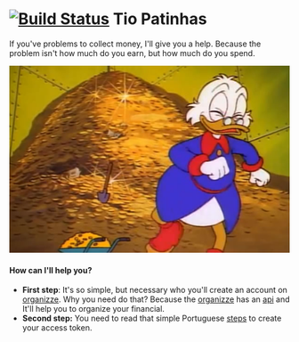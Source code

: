 [![Build Status](https://travis-ci.org/riquellopes/tiopatinhas.svg?branch=master)](https://travis-ci.org/riquellopes/tiopatinhas)
Tio Patinhas
============

If you've problems to collect money, I'll give you a help. Because the problem isn't how much do you earn, but how much do you spend.

![Tio patinhas](tio-patinhas.jpg)

#### How can I'll help you?
* **First step**:
It's so simple, but necessary who you'll create an account on [organizze](https://www.organizze.com.br/). Why you need do that? Because the [organizze](https://www.organizze.com.br/) has an [api](https://en.wikipedia.org/wiki/Application_programming_interface) and It'll help you to organize your financial.
* **Second step:** You need to read that simple Portuguese [steps](https://github.com/organizze/api-doc#fazendo-uma-requisi%C3%A7%C3%A3o) to create your access token.
